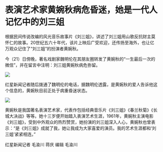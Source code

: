 # 表演艺术家黄婉秋病危昏迷，她是一代人记忆中的刘三姐

根据民间传说改编的风光音乐故事片《刘三姐》，讲述了刘三姐用山歌反抗财主莫怀仁的故事。20世纪五六十年代，该片上映后广受欢迎，还传扬至海外，也让亿万观众记住了“刘三姐”的扮演者黄婉秋。

今（21）日傍晚，著名戏剧家魏明伦在其朋友圈转发了黄婉秋的“一生最后一次的微信”，并在留言中注明：刘三姐黄婉秋病危弥留。

![](https://inews.gtimg.com/newsapp_bt/0/15679969518/1000)

红星新闻记者随后拨通了魏明伦的电话，据魏明伦透露，是黄婉秋的爱人告诉他这个信息的，黄婉秋目前正处于病重昏迷状态。

![](https://inews.gtimg.com/newsapp_bt/0/15679969562/1000)

黄婉秋是我国著名表演艺术家，代表作包括经典音乐片《刘三姐》《春兰秋菊》《长城大决战》等等。她十三岁便开始踏入表演艺术生涯，1961年，黄婉秋主演电影《刘三姐》，受到中外观众的热烈赞赏，她扮演的刘三姐深入人心，黄婉秋也曾表示：“是《刘三姐》成就了我，她让我成为大家喜爱的演员。我的艺术生涯都和‘刘三姐’紧紧相连。”

红星新闻记者 毛渝川 蒋庆 编辑 毛渝川

